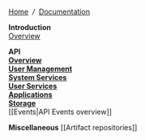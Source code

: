 [Home](Home) &nbsp;*/*&nbsp; [Documentation](dsp-documentation)

**Introduction**   
[Overview](overview)

**API**   
  [**Overview**](overview-api)   
  [**User Management**](overview-users)  
  [**System Services**](overview-system)   
  [**User Services**](overview-services)  
  [**Applications**](overview-apps)  
  [**Storage**](overview-storage)  
  [[Events|API Events overview]]  

**Miscellaneous**
  [[Artifact repositories]]
